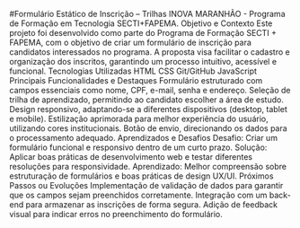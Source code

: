  #Formulário Estático de Inscrição – Trilhas INOVA MARANHÃO - Programa de Formação em Tecnologia SECTI+FAPEMA.
Objetivo e Contexto
Este projeto foi desenvolvido como parte do Programa de Formação SECTI + FAPEMA, com o objetivo de criar um formulário de inscrição para candidatos interessados no programa. A proposta visa facilitar o cadastro e organização dos inscritos, garantindo um processo intuitivo, acessível e funcional.
Tecnologias Utilizadas
HTML
CSS
Git/GitHub
JavaScript
Principais Funcionalidades e Destaques
Formulário estruturado com campos essenciais como nome, CPF, e-mail, senha e endereço.
Seleção de trilha de aprendizado, permitindo ao candidato escolher a área de estudo.
Design responsivo, adaptando-se a diferentes dispositivos (desktop, tablet e mobile).
Estilização aprimorada para melhor experiência do usuário, utilizando cores institucionais.
Botão de envio, direcionando os dados para o processamento adequado.
Aprendizados e Desafios
Desafio: Criar um formulário funcional e responsivo dentro de um curto prazo.
Solução: Aplicar boas práticas de desenvolvimento web e testar diferentes resoluções para responsividade.
Aprendizado: Melhor compreensão sobre estruturação de formulários e boas práticas de design UX/UI.
Próximos Passos ou Evoluções
Implementação de validação de dados para garantir que os campos sejam preenchidos corretamente.
Integração com um back-end para armazenar as inscrições de forma segura.
Adição de feedback visual para indicar erros no preenchimento do formulário.


